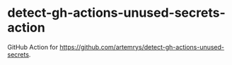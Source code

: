 # detect-gh-actions-unused-secrets-action

GitHub Action for https://github.com/artemrys/detect-gh-actions-unused-secrets.

